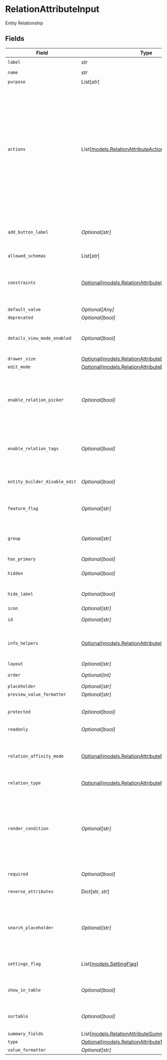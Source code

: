 # RelationAttributeInput

Entity Relationship


## Fields

| Field                                                                                                                                                                                                                                                                         | Type                                                                                                                                                                                                                                                                          | Required                                                                                                                                                                                                                                                                      | Description                                                                                                                                                                                                                                                                   | Example                                                                                                                                                                                                                                                                       |
| ----------------------------------------------------------------------------------------------------------------------------------------------------------------------------------------------------------------------------------------------------------------------------- | ----------------------------------------------------------------------------------------------------------------------------------------------------------------------------------------------------------------------------------------------------------------------------- | ----------------------------------------------------------------------------------------------------------------------------------------------------------------------------------------------------------------------------------------------------------------------------- | ----------------------------------------------------------------------------------------------------------------------------------------------------------------------------------------------------------------------------------------------------------------------------- | ----------------------------------------------------------------------------------------------------------------------------------------------------------------------------------------------------------------------------------------------------------------------------- |
| `label`                                                                                                                                                                                                                                                                       | *str*                                                                                                                                                                                                                                                                         | :heavy_check_mark:                                                                                                                                                                                                                                                            | N/A                                                                                                                                                                                                                                                                           |                                                                                                                                                                                                                                                                               |
| `name`                                                                                                                                                                                                                                                                        | *str*                                                                                                                                                                                                                                                                         | :heavy_check_mark:                                                                                                                                                                                                                                                            | N/A                                                                                                                                                                                                                                                                           |                                                                                                                                                                                                                                                                               |
| `purpose`                                                                                                                                                                                                                                                                     | List[*str*]                                                                                                                                                                                                                                                                   | :heavy_minus_sign:                                                                                                                                                                                                                                                            | N/A                                                                                                                                                                                                                                                                           |                                                                                                                                                                                                                                                                               |
| `actions`                                                                                                                                                                                                                                                                     | List[[models.RelationAttributeActionsInput](../models/relationattributeactionsinput.md)]                                                                                                                                                                                      | :heavy_minus_sign:                                                                                                                                                                                                                                                            | N/A                                                                                                                                                                                                                                                                           | {<br/>"value": [<br/>{<br/>"action_type": "add_existing",<br/>"label": "entityrelation.add_existing",<br/>"default": true<br/>},<br/>{<br/>"action_type": "create_new",<br/>"label": "entityrelation.create_new"<br/>},<br/>{<br/>"action_type": "create_from_existing",<br/>"label": "entityrelation.create_from_existing"<br/>}<br/>]<br/>} |
| `add_button_label`                                                                                                                                                                                                                                                            | *Optional[str]*                                                                                                                                                                                                                                                               | :heavy_minus_sign:                                                                                                                                                                                                                                                            | Optional label for the add button. The translated value for add_button_lable is used, if found else the string is used as is.                                                                                                                                                 |                                                                                                                                                                                                                                                                               |
| `allowed_schemas`                                                                                                                                                                                                                                                             | List[*str*]                                                                                                                                                                                                                                                                   | :heavy_minus_sign:                                                                                                                                                                                                                                                            | N/A                                                                                                                                                                                                                                                                           |                                                                                                                                                                                                                                                                               |
| `constraints`                                                                                                                                                                                                                                                                 | [Optional[models.RelationAttributeConstraints]](../models/relationattributeconstraints.md)                                                                                                                                                                                    | :heavy_minus_sign:                                                                                                                                                                                                                                                            | A set of constraints applicable to the attribute.<br/>These constraints should and will be enforced by the attribute renderer.<br/>                                                                                                                                           | {<br/>"disablePast": true<br/>}                                                                                                                                                                                                                                               |
| `default_value`                                                                                                                                                                                                                                                               | *Optional[Any]*                                                                                                                                                                                                                                                               | :heavy_minus_sign:                                                                                                                                                                                                                                                            | N/A                                                                                                                                                                                                                                                                           |                                                                                                                                                                                                                                                                               |
| `deprecated`                                                                                                                                                                                                                                                                  | *Optional[bool]*                                                                                                                                                                                                                                                              | :heavy_minus_sign:                                                                                                                                                                                                                                                            | N/A                                                                                                                                                                                                                                                                           |                                                                                                                                                                                                                                                                               |
| `details_view_mode_enabled`                                                                                                                                                                                                                                                   | *Optional[bool]*                                                                                                                                                                                                                                                              | :heavy_minus_sign:                                                                                                                                                                                                                                                            | Enables the preview, edition, and creation of relation items on a Master-Details view mode.                                                                                                                                                                                   |                                                                                                                                                                                                                                                                               |
| `drawer_size`                                                                                                                                                                                                                                                                 | [Optional[models.RelationAttributeDrawerSize]](../models/relationattributedrawersize.md)                                                                                                                                                                                      | :heavy_minus_sign:                                                                                                                                                                                                                                                            | N/A                                                                                                                                                                                                                                                                           |                                                                                                                                                                                                                                                                               |
| `edit_mode`                                                                                                                                                                                                                                                                   | [Optional[models.RelationAttributeEditMode]](../models/relationattributeeditmode.md)                                                                                                                                                                                          | :heavy_minus_sign:                                                                                                                                                                                                                                                            | N/A                                                                                                                                                                                                                                                                           |                                                                                                                                                                                                                                                                               |
| `enable_relation_picker`                                                                                                                                                                                                                                                      | *Optional[bool]*                                                                                                                                                                                                                                                              | :heavy_minus_sign:                                                                                                                                                                                                                                                            | When enable_relation_picker is set to true the user will be able to pick existing relations as values. Otherwise, the user will need to create new relation to link.                                                                                                          |                                                                                                                                                                                                                                                                               |
| `enable_relation_tags`                                                                                                                                                                                                                                                        | *Optional[bool]*                                                                                                                                                                                                                                                              | :heavy_minus_sign:                                                                                                                                                                                                                                                            | When enable_relation_tags is set to true the user will be able to set tags(labels) in each relation item.                                                                                                                                                                     |                                                                                                                                                                                                                                                                               |
| `entity_builder_disable_edit`                                                                                                                                                                                                                                                 | *Optional[bool]*                                                                                                                                                                                                                                                              | :heavy_minus_sign:                                                                                                                                                                                                                                                            | Setting to `true` disables editing the attribute on the entity builder UI                                                                                                                                                                                                     |                                                                                                                                                                                                                                                                               |
| `feature_flag`                                                                                                                                                                                                                                                                | *Optional[str]*                                                                                                                                                                                                                                                               | :heavy_minus_sign:                                                                                                                                                                                                                                                            | This attribute should only be active when the feature flag is enabled                                                                                                                                                                                                         | FF_MY_FEATURE_FLAG                                                                                                                                                                                                                                                            |
| `group`                                                                                                                                                                                                                                                                       | *Optional[str]*                                                                                                                                                                                                                                                               | :heavy_minus_sign:                                                                                                                                                                                                                                                            | Which group the attribute should appear in. Accepts group ID or group name                                                                                                                                                                                                    |                                                                                                                                                                                                                                                                               |
| `has_primary`                                                                                                                                                                                                                                                                 | *Optional[bool]*                                                                                                                                                                                                                                                              | :heavy_minus_sign:                                                                                                                                                                                                                                                            | N/A                                                                                                                                                                                                                                                                           |                                                                                                                                                                                                                                                                               |
| `hidden`                                                                                                                                                                                                                                                                      | *Optional[bool]*                                                                                                                                                                                                                                                              | :heavy_minus_sign:                                                                                                                                                                                                                                                            | Do not render attribute in entity views                                                                                                                                                                                                                                       |                                                                                                                                                                                                                                                                               |
| `hide_label`                                                                                                                                                                                                                                                                  | *Optional[bool]*                                                                                                                                                                                                                                                              | :heavy_minus_sign:                                                                                                                                                                                                                                                            | When set to true, will hide the label of the field.                                                                                                                                                                                                                           |                                                                                                                                                                                                                                                                               |
| `icon`                                                                                                                                                                                                                                                                        | *Optional[str]*                                                                                                                                                                                                                                                               | :heavy_minus_sign:                                                                                                                                                                                                                                                            | N/A                                                                                                                                                                                                                                                                           |                                                                                                                                                                                                                                                                               |
| `id`                                                                                                                                                                                                                                                                          | *Optional[str]*                                                                                                                                                                                                                                                               | :heavy_minus_sign:                                                                                                                                                                                                                                                            | ID for the entity attribute                                                                                                                                                                                                                                                   | d5839b94-ba20-4225-a78e-76951d352bd6                                                                                                                                                                                                                                          |
| `info_helpers`                                                                                                                                                                                                                                                                | [Optional[models.RelationAttributeInfoHelpers]](../models/relationattributeinfohelpers.md)                                                                                                                                                                                    | :heavy_minus_sign:                                                                                                                                                                                                                                                            | A set of configurations meant to document and assist the user in filling the attribute.                                                                                                                                                                                       |                                                                                                                                                                                                                                                                               |
| `layout`                                                                                                                                                                                                                                                                      | *Optional[str]*                                                                                                                                                                                                                                                               | :heavy_minus_sign:                                                                                                                                                                                                                                                            | N/A                                                                                                                                                                                                                                                                           | full_width                                                                                                                                                                                                                                                                    |
| `order`                                                                                                                                                                                                                                                                       | *Optional[int]*                                                                                                                                                                                                                                                               | :heavy_minus_sign:                                                                                                                                                                                                                                                            | Attribute sort order (ascending) in group                                                                                                                                                                                                                                     | 0                                                                                                                                                                                                                                                                             |
| `placeholder`                                                                                                                                                                                                                                                                 | *Optional[str]*                                                                                                                                                                                                                                                               | :heavy_minus_sign:                                                                                                                                                                                                                                                            | N/A                                                                                                                                                                                                                                                                           |                                                                                                                                                                                                                                                                               |
| `preview_value_formatter`                                                                                                                                                                                                                                                     | *Optional[str]*                                                                                                                                                                                                                                                               | :heavy_minus_sign:                                                                                                                                                                                                                                                            | N/A                                                                                                                                                                                                                                                                           |                                                                                                                                                                                                                                                                               |
| `protected`                                                                                                                                                                                                                                                                   | *Optional[bool]*                                                                                                                                                                                                                                                              | :heavy_minus_sign:                                                                                                                                                                                                                                                            | Setting to `true` prevents the attribute from being modified / deleted                                                                                                                                                                                                        |                                                                                                                                                                                                                                                                               |
| `readonly`                                                                                                                                                                                                                                                                    | *Optional[bool]*                                                                                                                                                                                                                                                              | :heavy_minus_sign:                                                                                                                                                                                                                                                            | N/A                                                                                                                                                                                                                                                                           |                                                                                                                                                                                                                                                                               |
| `relation_affinity_mode`                                                                                                                                                                                                                                                      | [Optional[models.RelationAttributeRelationAffinityMode]](../models/relationattributerelationaffinitymode.md)                                                                                                                                                                  | :heavy_minus_sign:                                                                                                                                                                                                                                                            | Weak relation attributes are kept when duplicating an entity. Strong relation attributes are discarded when duplicating an entity.                                                                                                                                            |                                                                                                                                                                                                                                                                               |
| `relation_type`                                                                                                                                                                                                                                                               | [Optional[models.RelationAttributeRelationType]](../models/relationattributerelationtype.md)                                                                                                                                                                                  | :heavy_minus_sign:                                                                                                                                                                                                                                                            | N/A                                                                                                                                                                                                                                                                           |                                                                                                                                                                                                                                                                               |
| `render_condition`                                                                                                                                                                                                                                                            | *Optional[str]*                                                                                                                                                                                                                                                               | :heavy_minus_sign:                                                                                                                                                                                                                                                            | Defines the conditional rendering expression for showing this field.<br/>When a valid expression is parsed, their evaluation defines the visibility of this attribute.<br/>Note: Empty or invalid expression have no effect on the field visibility.<br/>                     |                                                                                                                                                                                                                                                                               |
| `required`                                                                                                                                                                                                                                                                    | *Optional[bool]*                                                                                                                                                                                                                                                              | :heavy_minus_sign:                                                                                                                                                                                                                                                            | N/A                                                                                                                                                                                                                                                                           |                                                                                                                                                                                                                                                                               |
| `reverse_attributes`                                                                                                                                                                                                                                                          | Dict[str, *str*]                                                                                                                                                                                                                                                              | :heavy_minus_sign:                                                                                                                                                                                                                                                            | Map of schema slug to target relation attribute                                                                                                                                                                                                                               | {<br/>"contact": "account",<br/>"opportunity": "customer"<br/>}                                                                                                                                                                                                               |
| `search_placeholder`                                                                                                                                                                                                                                                          | *Optional[str]*                                                                                                                                                                                                                                                               | :heavy_minus_sign:                                                                                                                                                                                                                                                            | Optional placeholder text for the relation search input. The translated value for search_placeholder is used, if found else the string is used as is.                                                                                                                         |                                                                                                                                                                                                                                                                               |
| `settings_flag`                                                                                                                                                                                                                                                               | List[[models.SettingFlag](../models/settingflag.md)]                                                                                                                                                                                                                          | :heavy_minus_sign:                                                                                                                                                                                                                                                            | This attribute should only be active when all the settings have the correct value                                                                                                                                                                                             |                                                                                                                                                                                                                                                                               |
| `show_in_table`                                                                                                                                                                                                                                                               | *Optional[bool]*                                                                                                                                                                                                                                                              | :heavy_minus_sign:                                                                                                                                                                                                                                                            | Render as a column in table views. When defined, overrides `hidden`                                                                                                                                                                                                           |                                                                                                                                                                                                                                                                               |
| `sortable`                                                                                                                                                                                                                                                                    | *Optional[bool]*                                                                                                                                                                                                                                                              | :heavy_minus_sign:                                                                                                                                                                                                                                                            | Allow sorting by this attribute in table views if `show_in_table` is true                                                                                                                                                                                                     |                                                                                                                                                                                                                                                                               |
| `summary_fields`                                                                                                                                                                                                                                                              | List[[models.RelationAttributeSummaryFields](../models/relationattributesummaryfields.md)]                                                                                                                                                                                    | :heavy_minus_sign:                                                                                                                                                                                                                                                            | N/A                                                                                                                                                                                                                                                                           |                                                                                                                                                                                                                                                                               |
| `type`                                                                                                                                                                                                                                                                        | [Optional[models.RelationAttributeType]](../models/relationattributetype.md)                                                                                                                                                                                                  | :heavy_minus_sign:                                                                                                                                                                                                                                                            | N/A                                                                                                                                                                                                                                                                           |                                                                                                                                                                                                                                                                               |
| `value_formatter`                                                                                                                                                                                                                                                             | *Optional[str]*                                                                                                                                                                                                                                                               | :heavy_minus_sign:                                                                                                                                                                                                                                                            | N/A                                                                                                                                                                                                                                                                           |                                                                                                                                                                                                                                                                               |